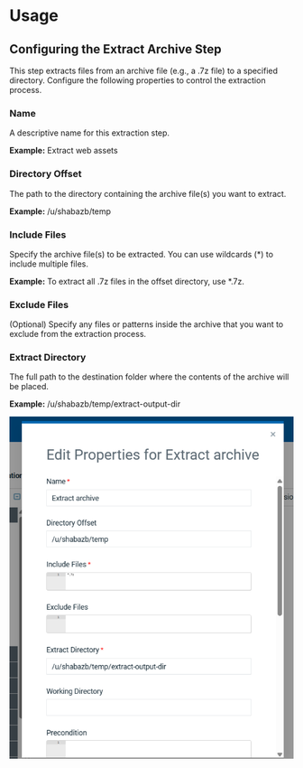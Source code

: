 # Usage

## Configuring the Extract Archive Step
This step extracts files from an archive file (e.g., a .7z file) to a specified directory. 
Configure the following properties to control the extraction process.

### Name
A descriptive name for this extraction step.

**Example:** Extract web assets

### Directory Offset
The path to the directory containing the archive file(s) you want to extract.

**Example:** /u/shabazb/temp

### Include Files
Specify the archive file(s) to be extracted. You can use wildcards (*) to include multiple files.

**Example:** To extract all .7z files in the offset directory, use *.7z.

### Exclude Files
(Optional) Specify any files or patterns inside the archive that you want to exclude from the extraction process.

### Extract Directory
The full path to the destination folder where the contents of the archive will be placed.

**Example:** /u/shabazb/temp/extract-output-dir

![7-zip-extract-archive-step.png](media/7-zip-extract-archive-step.png)